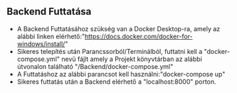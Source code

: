 ## Backend Futtatása
- A Backend Futtatásához szükség van a Docker Desktop-ra, 
amely az alábbi linken elérhető:"https://docs.docker.com/docker-for-windows/install/"
- Sikeres telepítés után Parancssorból/Terminálból, futtatni kell a "docker-compose.yml" nevü fájlt
amely a Projekt könyvtárban az alábbi útvonalon található "/Backend/docker-compose.yml"
-  A Futtatáshoz az alábbi parancsot kell használni:"docker-compose up"
- Sikeres futtatás után a Backend elérhető a "localhost:8000" porton.